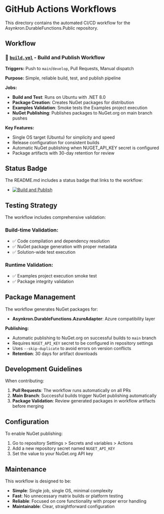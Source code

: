 # GitHub Actions Workflows

This directory contains the automated CI/CD workflow for the Asynkron.DurableFunctions.Public repository.

## Workflow

### 🔨 [`build.yml`](build.yml) - Build and Publish Workflow

**Triggers:** Push to `main`/`develop`, Pull Requests, Manual dispatch

**Purpose:** Simple, reliable build, test, and publish pipeline

**Jobs:**
- **Build and Test**: Runs on Ubuntu with .NET 8.0
- **Package Creation**: Creates NuGet packages for distribution  
- **Examples Validation**: Smoke tests the Examples project execution
- **NuGet Publishing**: Publishes packages to NuGet.org on main branch pushes

**Key Features:**
- Single OS target (Ubuntu) for simplicity and speed
- Release configuration for consistent builds
- Automatic NuGet publishing when NUGET_API_KEY secret is configured
- Package artifacts with 30-day retention for review

## Status Badge

The README.md includes a status badge that links to the workflow:

- [![Build and Publish](https://github.com/asynkron/Asynkron.DurableFunctions.Public/actions/workflows/build.yml/badge.svg)](https://github.com/asynkron/Asynkron.DurableFunctions.Public/actions/workflows/build.yml)

## Testing Strategy

The workflow includes comprehensive validation:

### Build-time Validation:
- ✅ Code compilation and dependency resolution
- ✅ NuGet package generation with proper metadata
- ✅ Solution-wide test execution

### Runtime Validation:
- ✅ Examples project execution smoke test
- ✅ Package integrity validation

## Package Management

The workflow generates NuGet packages for:
- **Asynkron.DurableFunctions.AzureAdapter**: Azure compatibility layer

**Publishing:**
- Automatic publishing to NuGet.org on successful builds to `main` branch
- Requires `NUGET_API_KEY` secret to be configured in repository settings
- Uses `--skip-duplicate` to avoid errors on version conflicts
- **Retention**: 30 days for artifact downloads

## Development Guidelines

When contributing:

1. **Pull Requests**: The workflow runs automatically on all PRs
2. **Main Branch**: Successful builds trigger NuGet publishing automatically
3. **Package Validation**: Review generated packages in workflow artifacts before merging

## Configuration

To enable NuGet publishing:
1. Go to repository Settings > Secrets and variables > Actions
2. Add a new repository secret named `NUGET_API_KEY`
3. Set the value to your NuGet.org API key

## Maintenance

This workflow is designed to be:
- **Simple**: Single job, single OS, minimal complexity
- **Fast**: No unnecessary matrix builds or platform testing
- **Reliable**: Focused on core functionality with proper error handling
- **Maintainable**: Clear, straightforward configuration